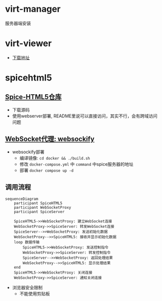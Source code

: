 
# virt-manager
服务器端安装

# virt-viewer
* [下载地址](https://releases.pagure.org/virt-viewer/virt-viewer-x64-11.0-1.0.msi)
  
# spicehtml5
## [Spice-HTML5仓库](https://gitlab.freedesktop.org/spice/spice-html5)
* 下载源码
* 使用webserver部署, README里说可以直接访问，其实不行，会有跨域访问问题
## [WebSocket代理: websockify](https://github.com/novnc/websockify)
* websockify部署
  * 编译镜像: `cd docker && ./build.sh`
  * 修改 `docker-compose.yml` 中 `command` 中spice服务器的地址
  * 部署 `docker compose up -d`
  
## 调用流程
```mermaid
sequenceDiagram
    participant SpiceHTML5
    participant WebSocketProxy
    participant SpiceServer

    SpiceHTML5->>WebSocketProxy: 建立WebSocket连接
    WebSocketProxy->>SpiceServer: 转发WebSocket连接
    SpiceServer-->>WebSocketProxy: 发送初始化数据
    WebSocketProxy-->>SpiceHTML5: 接收并显示初始化数据
    loop 数据传输
        SpiceHTML5->>WebSocketProxy: 发送控制指令
        WebSocketProxy->>SpiceServer: 转发控制指令
        SpiceServer-->>WebSocketProxy: 返回处理结果
        WebSocketProxy-->>SpiceHTML5: 显示处理结果
    end
    SpiceHTML5->>WebSocketProxy: 关闭连接
    WebSocketProxy->>SpiceServer: 通知关闭连接
```
* 浏览器安全限制
  * 不能使用剪贴板